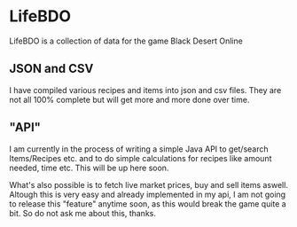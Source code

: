 # LifeBDO
LifeBDO is a collection of data for the game Black Desert Online

## JSON and CSV
I have compiled various recipes and items into json and csv files.
They are not all 100% complete but will get more and more done over time.

## "API"
I am currently in the process of writing a simple Java API to get/search Items/Recipes etc. and to do simple calculations for recipes like amount needed, time etc. 
This will be up here soon.

What's also possible is to fetch live market prices, buy and sell items aswell. Altough this is very easy and already implemented in my api, I am not going to release this "feature" anytime soon, as this would break the game quite a bit.
So do not ask me about this, thanks.
